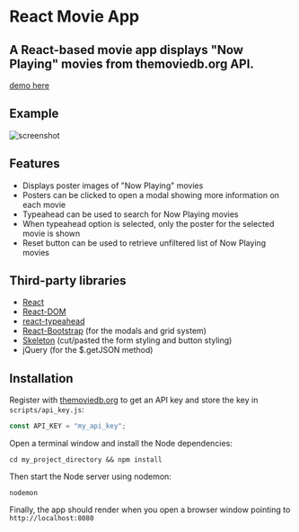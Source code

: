 # React Movie App

A React-based movie app displays "Now Playing" movies from themoviedb.org API.
--------------------
[demo here](http://movies.kdavidmoore.com)

## Example
![screenshot](http://i65.tinypic.com/35d5e6t.gif)

## Features
* Displays poster images of "Now Playing" movies
* Posters can be clicked to open a modal showing more information on each movie
* Typeahead can be used to search for Now Playing movies
* When typeahead option is selected, only the poster for the selected movie is shown
* Reset button can be used to retrieve unfiltered list of Now Playing movies

## Third-party libraries
* [React](https://facebook.github.io/react/)
* [React-DOM](https://www.npmjs.com/package/react-dom)
* [react-typeahead](https://github.com/fmoo/react-typeahead)
* [React-Bootstrap](https://react-bootstrap.github.io/) (for the modals and grid system)
* [Skeleton](http://getskeleton.com/) (cut/pasted the form styling and button styling)
* jQuery (for the $.getJSON method)

## Installation
Register with [themoviedb.org](https://www.themoviedb.org/account/signup) to get an API key and store the key in `scripts/api_key.js`:
```javascript
const API_KEY = "my_api_key";
```
Open a terminal window and install the Node dependencies:
```shell
cd my_project_directory && npm install
```
Then start the Node server using nodemon:
```shell
nodemon
```
Finally, the app should render when you open a browser window pointing to `http://localhost:8080`
